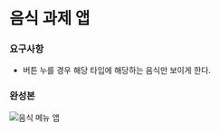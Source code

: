 # 음식 과제 앱

### 요구사항
- 버튼 누를 경우 해당 타입에 해당하는 음식만 보이게 한다.

### 완성본

![음식 메뉴 앱](https://github.com/idealHyun/1st-inflearn-FE-warmingup-club/assets/118160647/d3589ab8-7eae-415f-bf1c-cd414de6ecde)